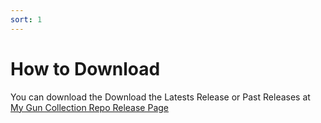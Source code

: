 ```yaml
---
sort: 1
---
```

# How to Download

You can download the Download the Latests Release or Past Releases at [My Gun Collection Repo Release Page](https://github.com/burnsoftnet/MyGunCollection/releases)